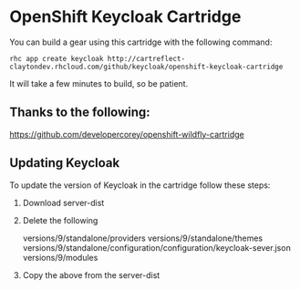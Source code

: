 # OpenShift Keycloak Cartridge

You can build a gear using this cartridge with the following command:

	rhc app create keycloak http://cartreflect-claytondev.rhcloud.com/github/keycloak/openshift-keycloak-cartridge
	
It will take a few minutes to build, so be patient.

## Thanks to the following:

https://github.com/developercorey/openshift-wildfly-cartridge

## Updating Keycloak

To update the version of Keycloak in the cartridge follow these steps:

1. Download server-dist
2. Delete the following

    versions/9/standalone/providers
    versions/9/standalone/themes
    versions/9/standalone/configuration/configuration/keycloak-sever.json
    versions/9/modules

3. Copy the above from the server-dist
